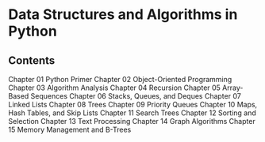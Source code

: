 # Data Structures and Algorithms in Python

## Contents
Chapter 01 Python Primer
Chapter 02 Object-Oriented Programming
Chapter 03 Algorithm Analysis
Chapter 04 Recursion
Chapter 05 Array-Based Sequences
Chapter 06 Stacks, Queues, and Deques
Chapter 07 Linked Lists
Chapter 08 Trees
Chapter 09 Priority Queues
Chapter 10 Maps, Hash Tables, and Skip Lists
Chapter 11 Search Trees
Chapter 12 Sorting and Selection
Chapter 13 Text Processing
Chapter 14 Graph Algorithms
Chapter 15 Memory Management and B-Trees